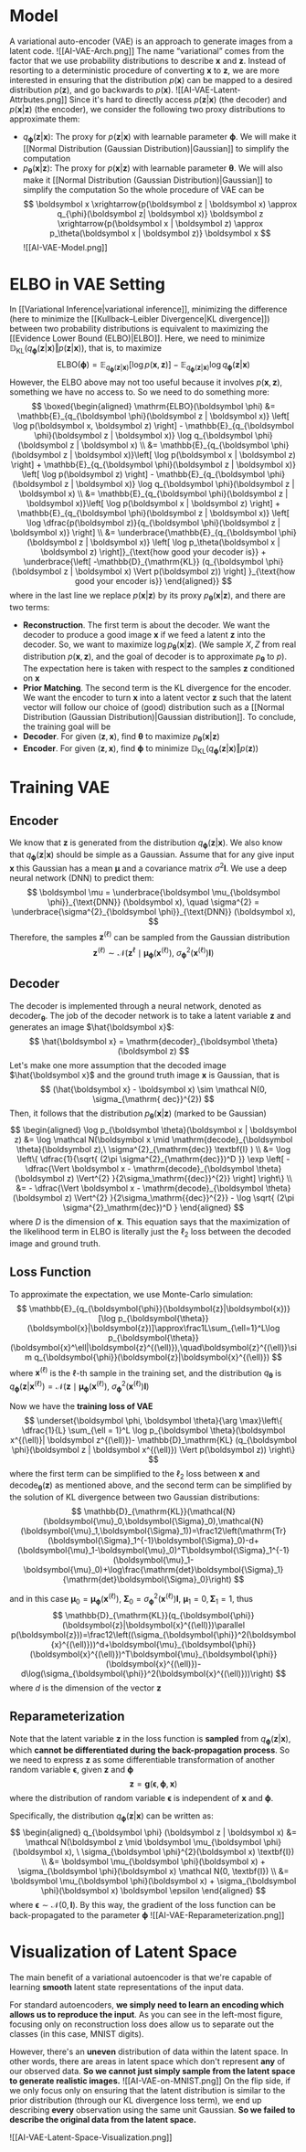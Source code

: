 # Model
A variational auto-encoder (VAE) is an approach to generate images from a latent code.
![[AI-VAE-Arch.png]]
The name “variational” comes from the factor that we use probability distributions to describe $\boldsymbol x$ and $\boldsymbol z$. Instead of resorting to a deterministic procedure of converting $\boldsymbol x$ to $\boldsymbol z$, we are more interested in ensuring that the distribution $p(\boldsymbol x)$ can be mapped to a desired distribution $p(\boldsymbol z)$, and go backwards to $p(\boldsymbol x)$.
![[AI-VAE-Latent-Attrbutes.png]]
Since it's hard to directly access $p(\boldsymbol z|\boldsymbol x)$ (the decoder) and $p(\boldsymbol x | \boldsymbol z)$ (the encoder), we consider the following two proxy distributions to approximate them:
- $q_{\boldsymbol \phi}(\boldsymbol z|\boldsymbol x)$: The proxy for $p(\boldsymbol z|\boldsymbol x)$ with learnable parameter $\boldsymbol \phi$. We will make it [[Normal Distribution (Gaussian Distribution)|Gaussian]] to simplify the computation
- $p_{\boldsymbol \theta}(\boldsymbol x|\boldsymbol z)$: The proxy for $p(\boldsymbol x|\boldsymbol z)$ with learnable parameter $\boldsymbol \theta$. We will also make it [[Normal Distribution (Gaussian Distribution)|Gaussian]] to simplify the computation
So the whole procedure of VAE can be
$$
\boldsymbol x \xrightarrow{p(\boldsymbol z | \boldsymbol x) \approx q_{\phi}(\boldsymbol z| \boldsymbol x)} \boldsymbol z \xrightarrow{p(\boldsymbol x | \boldsymbol z) \approx p_\theta(\boldsymbol x | \boldsymbol z)} \boldsymbol x
$$
![[AI-VAE-Model.png]]
# ELBO in VAE Setting
In [[Variational Inference|variational inference]], minimizing the difference (here to minimize the [[Kullback–Leibler Divergence|KL divergence]]) between two probability distributions is equivalent to maximizing the [[Evidence Lower Bound (ELBO)|ELBO]]. Here, we need to minimize $\mathbb{D}_{\mathrm{KL}}(q_{\boldsymbol \phi} (\boldsymbol z | \boldsymbol x) \Vert p(\boldsymbol z | \boldsymbol x))$, that is, to maximize
$$
\mathrm{ELBO}(\boldsymbol \phi) =  \mathbb{E}_{q_{\boldsymbol \phi}(\boldsymbol z | \boldsymbol x)} \left[ \log p(\boldsymbol x, \boldsymbol z) \right] - \mathbb{E}_{q_{\boldsymbol \phi}(\boldsymbol z | \boldsymbol x)} \log q_{\boldsymbol \phi}(\boldsymbol z | \boldsymbol x) 
$$
However, the ELBO above may not too useful because it involves $p(\boldsymbol x, \boldsymbol z)$, something we have no access to. So we need to do something more:
$$
\boxed{\begin{aligned}
\mathrm{ELBO}(\boldsymbol \phi) &=  \mathbb{E}_{q_{\boldsymbol \phi}(\boldsymbol z | \boldsymbol x)} \left[ \log p(\boldsymbol x, \boldsymbol z) \right] - \mathbb{E}_{q_{\boldsymbol \phi}(\boldsymbol z | \boldsymbol x)} \log q_{\boldsymbol \phi}(\boldsymbol z | \boldsymbol x)  \\
&= \mathbb{E}_{q_{\boldsymbol \phi}(\boldsymbol z | \boldsymbol x)}\left[ \log p(\boldsymbol x | \boldsymbol z) \right] + \mathbb{E}_{q_{\boldsymbol \phi}(\boldsymbol z | \boldsymbol x)} \left[ \log p(\boldsymbol z) \right]  - \mathbb{E}_{q_{\boldsymbol \phi}(\boldsymbol z | \boldsymbol x)} \log q_{\boldsymbol \phi}(\boldsymbol z | \boldsymbol x) \\
&= \mathbb{E}_{q_{\boldsymbol \phi}(\boldsymbol z | \boldsymbol x)}\left[ \log p(\boldsymbol x | \boldsymbol z) \right] + \mathbb{E}_{q_{\boldsymbol \phi}(\boldsymbol z | \boldsymbol x)} \left[ \log \dfrac{p(\boldsymbol z)}{q_{\boldsymbol \phi}(\boldsymbol z | \boldsymbol x)} \right]  \\
&= \underbrace{\mathbb{E}_{q_{\boldsymbol \phi}(\boldsymbol z | \boldsymbol x)} \left[ \log p_\theta(\boldsymbol x | \boldsymbol z) \right]}_{\text{how good your decoder is}} + \underbrace{\left[ -\mathbb{D}_{\mathrm{KL}} (q_{\boldsymbol \phi}(\boldsymbol z | \boldsymbol x) \Vert p(\boldsymbol z)) \right] }_{\text{how good your encoder is}}
\end{aligned}}
$$
where in the last line we replace $p(\boldsymbol x| \boldsymbol z)$ by its proxy $p_{\boldsymbol \theta }(\boldsymbol x | \boldsymbol z)$, and there are two terms:
- **Reconstruction**. The first term is about the decoder. We want the decoder to produce a good image $\boldsymbol x$ if we feed a latent $\boldsymbol z$ into the decoder. So, we want to maximize $\log p_{\boldsymbol \theta}(\boldsymbol x | \boldsymbol z)$. (We sample $X, Z$ from real distribution $p(\boldsymbol x, \boldsymbol z)$, and the goal of decoder is to approximate $p_{\boldsymbol \theta}$ to $p$). The expectation here is taken with respect to the samples $\boldsymbol z$ conditioned on $\boldsymbol x$
- **Prior Matching**. The second term is the KL divergence for the encoder. We want the encoder to turn $\boldsymbol x$ into a latent vector $\boldsymbol z$ such that the latent vector will follow our choice of (good) distribution such as a [[Normal Distribution (Gaussian Distribution)|Gaussian distribution]]. 
To conclude, the training goal will be
- **Decoder**. For given $(\boldsymbol z, \boldsymbol x)$, find $\boldsymbol \theta$ to maximize $p_{\boldsymbol \theta}(\boldsymbol x | \boldsymbol z)$
- **Encoder**. For given $(\boldsymbol z, \boldsymbol x)$, find $\boldsymbol \phi$ to minimize $\mathbb{D}_{\mathrm{KL}} (q_{\boldsymbol \phi}(\boldsymbol z | \boldsymbol x) \Vert p(\boldsymbol z))$

# Training VAE
## Encoder
We know that $\boldsymbol z$ is generated from the distribution $q_{\boldsymbol \phi}(\boldsymbol z | \boldsymbol x)$. We also know that $q_{\boldsymbol \phi}(\boldsymbol z | \boldsymbol x)$ should be simple as a Gaussian. Assume that for any give input $\boldsymbol x$ this Gaussian has a mean $\boldsymbol \mu$ and a covariance matrix $\sigma^{2} \textbf{I}$. We use a deep neural network (DNN) to predict them:
$$
\boldsymbol \mu = \underbrace{\boldsymbol \mu_{\boldsymbol \phi}}_{\text{DNN}} (\boldsymbol x), \quad \sigma^{2} = \underbrace{\sigma^{2}_{\boldsymbol \phi}}_{\text{DNN}} (\boldsymbol x), 
$$
Therefore, the samples $\boldsymbol z^{(\ell)}$ can be sampled from the Gaussian distribution
$$
\boldsymbol z^{(\ell)} \sim \mathcal N(\boldsymbol z^{\ell} \mid \boldsymbol \mu_{\boldsymbol \phi}(\boldsymbol x^{(\ell)}), \ \sigma_{\boldsymbol \phi}^{2} (\boldsymbol x^{(\ell)}) \textbf{I})
$$
## Decoder
The decoder is implemented through a neural network, denoted as $\mathrm{decoder}_{\boldsymbol \theta}$. The job of the decoder network is to take a latent variable $\boldsymbol z$ and generates an image $\hat{\boldsymbol x}$:
$$
\hat{\boldsymbol x} = \mathrm{decoder}_{\boldsymbol \theta}(\boldsymbol z)
$$
Let's make one more assumption that the decoded image $\hat{\boldsymbol x}$ and the ground truth image $\boldsymbol x$ is Gaussian, that is
$$
(\hat{\boldsymbol x} - \boldsymbol x) \sim \mathcal N(0, \sigma_{\mathrm{ dec}}^{2})
$$
Then, it follows that the distribution $p_{\boldsymbol \theta}(\boldsymbol x | \boldsymbol z)$ (marked to be Gaussian)
$$
\begin{aligned}
\log p_{\boldsymbol \theta}(\boldsymbol x | \boldsymbol z) &= \log \mathcal N(\boldsymbol x \mid \mathrm{decode}_{\boldsymbol \theta}(\boldsymbol z),\ \sigma^{2}_{\mathrm{dec}} \textbf{I} ) \\
&= \log \left\{ \dfrac{1}{\sqrt{ (2\pi \sigma^{2}_{\mathrm{dec}})^D }} \exp \left[ - \dfrac{\Vert \boldsymbol x - \mathrm{decode}_{\boldsymbol \theta}(\boldsymbol z) \Vert^{2} }{2\sigma_\mathrm{{dec}}^{2}} \right] \right\}   \\
&= - \dfrac{\Vert \boldsymbol x - \mathrm{decode}_{\boldsymbol \theta}(\boldsymbol z) \Vert^{2} }{2\sigma_\mathrm{{dec}}^{2}}  - \log \sqrt{ (2\pi \sigma^{2}_\mathrm{dec})^D }
\end{aligned}
$$
where $D$ is the dimension of $\boldsymbol x$. This equation says that the maximization of the likelihood term in ELBO is literally just the $\ell_2$ loss between the decoded image and ground truth.

## Loss Function
To approximate the expectation, we use Monte-Carlo simulation:
$$
\mathbb{E}_{q_{\boldsymbol{\phi}}(\boldsymbol{z}|\boldsymbol{x})}[\log p_{\boldsymbol{\theta}}(\boldsymbol{x}|\boldsymbol{z})]\approx\frac1L\sum_{\ell=1}^L\log p_{\boldsymbol{\theta}}(\boldsymbol{x}^\ell|\boldsymbol{z}^{(\ell)}),\quad\boldsymbol{z}^{(\ell)}\sim q_{\boldsymbol{\phi}}(\boldsymbol{z}|\boldsymbol{x}^{(\ell)})
$$
where $\boldsymbol x^{(\ell)}$ is the $\ell$-th sample in the training set, and the distribution $q_{\boldsymbol \theta}$ is $q_{\boldsymbol \phi}(\boldsymbol z \vert \boldsymbol x^{(\ell)})= \mathcal N (\boldsymbol z \mid \boldsymbol \mu_{\boldsymbol \phi}(\boldsymbol x ^{(\ell)}), \ \sigma_{\boldsymbol \phi}^2(\boldsymbol x ^{(\ell)})\textbf{I})$

Now we have the **training loss of VAE**
$$
\underset{\boldsymbol \phi, \boldsymbol \theta}{\arg \max}\left\{ \dfrac{1}{L} \sum_{\ell = 1}^L \log p_{\boldsymbol \theta}(\boldsymbol x^{(\ell)}| \boldsymbol z^{(\ell)})- \mathbb{D}_\mathrm{KL} (q_{\boldsymbol \phi}(\boldsymbol z | \boldsymbol x^{(\ell)}) \Vert p(\boldsymbol z)) \right\} 
$$
where the first term can be simplified to the $\ell_2$ loss between $\boldsymbol x$ and $\mathrm{decode}_{\boldsymbol \theta}(\boldsymbol z)$ as mentioned above, and the second term can be simplified by the solution of KL divergence between two Gaussian distributions:
$$
\mathbb{D}_{\mathrm{KL}}(\mathcal{N}(\boldsymbol{\mu}_0,\boldsymbol{\Sigma}_0),\mathcal{N}(\boldsymbol{\mu}_1,\boldsymbol{\Sigma}_1))=\frac12\left(\mathrm{Tr}(\boldsymbol{\Sigma}_1^{-1}\boldsymbol{\Sigma}_0)-d+(\boldsymbol{\mu}_1-\boldsymbol{\mu}_0)^T\boldsymbol{\Sigma}_1^{-1}(\boldsymbol{\mu}_1-\boldsymbol{\mu}_0)+\log\frac{\mathrm{det}\boldsymbol{\Sigma}_1}{\mathrm{det}\boldsymbol{\Sigma}_0}\right)
$$

and in this case $\boldsymbol \mu_0 = \boldsymbol \mu_{\boldsymbol \phi}(\boldsymbol x^{(\ell)}),\ \boldsymbol \Sigma_0 = \sigma^{2}_{\boldsymbol \phi}(\boldsymbol x^{(\ell)})\textbf{I},\ \boldsymbol \mu_1 = 0, \boldsymbol \Sigma_1 = 1$, thus
$$
\mathbb{D}_{\mathrm{KL}}(q_{\boldsymbol{\phi}}(\boldsymbol{z}|\boldsymbol{x}^{(\ell)})\parallel p(\boldsymbol{z}))=\frac12\left((\sigma_{\boldsymbol{\phi}}^2(\boldsymbol{x}^{(\ell)}))^d+\boldsymbol{\mu}_{\boldsymbol{\phi}}(\boldsymbol{x}^{(\ell)})^T\boldsymbol{\mu}_{\boldsymbol{\phi}}(\boldsymbol{x}^{(\ell)})-d\log(\sigma_{\boldsymbol{\phi}}^2(\boldsymbol{x}^{(\ell)}))\right)
$$
where $d$ is the dimension of the vector $\boldsymbol z$

## Reparameterization
Note that the latent variable $\boldsymbol z$ in the loss function is **sampled** from $q_{\boldsymbol \phi}(\boldsymbol z | \boldsymbol x)$, which **cannot be differentiated during the back-propagation process**. So we need to express $\boldsymbol z$ as some differentiable transformation of another random variable $\boldsymbol \epsilon$, given $\boldsymbol z$ and $\boldsymbol \phi$
$$
\boldsymbol z = \boldsymbol g(\boldsymbol \epsilon, \boldsymbol \phi,\boldsymbol x)
$$
where the distribution of random variable $\boldsymbol \epsilon$ is independent of $\boldsymbol x$ and $\boldsymbol \phi$. 

Specifically, the distribution $q_{\boldsymbol \phi}(\boldsymbol z | \boldsymbol x)$ can be written as:
$$
\begin{aligned}
q_{\boldsymbol \phi} (\boldsymbol z | \boldsymbol x) &= \mathcal N(\boldsymbol z \mid \boldsymbol \mu_{\boldsymbol \phi}(\boldsymbol x), \ \sigma_{\boldsymbol \phi}^{2}(\boldsymbol x) \textbf{I})  \\
&= \boldsymbol \mu_{\boldsymbol \phi}(\boldsymbol x) + \sigma_{\boldsymbol \phi}(\boldsymbol x) \mathcal N(0, \textbf{I}) \\
&= \boldsymbol \mu_{\boldsymbol \phi}(\boldsymbol x) + \sigma_{\boldsymbol \phi}(\boldsymbol x) \boldsymbol \epsilon
\end{aligned}
$$
where $\boldsymbol \epsilon \sim \mathcal N(0, \textbf{I})$. By this way, the gradient of the loss function can be back-propagated to the parameter $\boldsymbol \phi$
![[AI-VAE-Reparameterization.png]]
# Visualization of Latent Space
The main benefit of a variational autoencoder is that we're capable of learning **smooth** latent state representations of the input data.

For standard autoencoders, **we simply need to learn an encoding which allows us to reproduce the input**. As you can see in the left-most figure, focusing only on reconstruction loss does allow us to separate out the classes (in this case, MNIST digits).

However, there's an **uneven** distribution of data within the latent space. In other words, there are areas in latent space which don't represent **any** of our observed data. **So we cannot just simply sample from the latent space to generate realistic images.**
![[AI-VAE-on-MNIST.png]]
On the flip side, if we only focus only on ensuring that the latent distribution is similar to the prior distribution (through our KL divergence loss term), we end up describing **every** observation using the same unit Gaussian. **So we failed to describe the original data from the latent space.**

![[AI-VAE-Latent-Space-Visualization.png]]